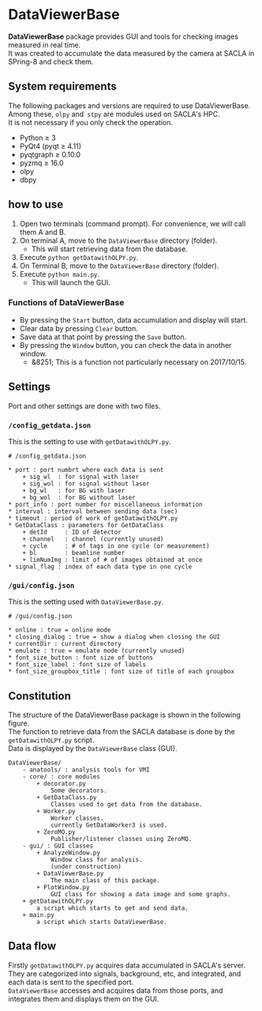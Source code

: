 DataViewerBase
=====

__DataViewerBase__ package provides GUI and tools for checking images measured in real time.   
It was created to accumulate the data measured by the camera at SACLA in SPring-8 and check them.   

## System requirements
The following packages and versions are required to use DataViewerBase.   
Among these, `olpy` and` stpy` are modules used on SACLA's HPC.   
It is not necessary if you only check the operation.   

* Python &geq; 3
* PyQt4 (pyqt &geq; 4.11)
* pyqtgraph &geq; 0.10.0
* pyzmq &geq; 16.0
* olpy
* dbpy

## how to use
1. Open two terminals (command prompt). For convenience, we will call them A and B.
1. On terminal A, move to the `DataViewerBase` directory (folder).
    + This will start retrieving data from the database.
1. Execute `python getDatawithOLPY.py`.
1. On Terminal B, move to the `DataViewerBase` directory (folder).
1. Execute `python main.py`.
    + This will launch the GUI.

### Functions of DataViewerBase
* By pressing the `Start` button, data accumulation and display will start.
* Clear data by pressing `Clear` button.
* Save data at that point by pressing the `Save` button.
* By pressing the `Window` button, you can check the data in another window.
    + &8251; This is a function not particularly necessary on 2017/10/15.

## Settings
Port and other settings are done with two files.

### `/config_getdata.json`
This is the setting to use with `getDatawithOLPY.py`.

```
# /config_getdata.json

* port : port numbrt where each data is sent
    + sig_wl  : for signal with laser
    + sig_wol : for signal without laser
    + bg_wl   : for BG with laser
    + bg_wol  : for BG without laser
* port_info : port number for miscellaneous information
* interval : interval between sending data (sec)
* timeout : period of work of getDatawithOLPY.py
* GetDataClass : parameters for GetDataClass
    + detId     : ID of detector
    + channel   : channel (currently unused)
    + cycle     : # of tags in one cycle (or measurement)
    + bl        : beamline number
    + limNumImg : limit of # of images obtained at once
* signal_flag : index of each data type in one cycle
```

### `/gui/config.json`
This is the setting used with `DataViewerBase.py`.

```
# /gui/config.json

* online : true = online mode
* closing_dialog : true = show a dialog when closing the GUI
* currentDir : current directory
* emulate : true = emulate mode (currently unused)
* font_size_button : font size of buttons
* font_size_label : font size of labels
* font_size_groupbox_title : font size of title of each groupbox
```

## Constitution
The structure of the DataViewerBase package is shown in the following figure.   
The function to retrieve data from the SACLA database is done by the `getDatawithOLPY.py` script.   
Data is displayed by the `DataViewerBase` class (GUI).   

```
DataViewerBase/
    - anatools/ : analysis tools for VMI
    - core/ : core modules
        + decorator.py
            Some decorators.
        + GetDataClass.py
            Classes used to get data from the database.
        + Worker.py
            Worker classes.
            currently GetDataWorker3 is used.
        + ZeroMQ.py
            Publisher/listener classes using ZeroMQ.
    - gui/ : GUI classes
        + AnalyzeWindow.py
            Window class for analysis.
            (under construction)
        + DataViewerBase.py
            The main class of this package.
        + PlotWindow.py
            GUI class for showing a data image and some graphs.
    + getDatawithOLPY.py
        a script which starts to get and send data.
    + main.py
        a script which starts DataViewerBase.
```

## Data flow
Firstly `getDatawithOLPY.py` acquires data accumulated in SACLA's server.   
They are categorized into signals, background, etc, and integrated, and each data is sent to the specified port.   
`DataViewerBase` accesses and acquires data from those ports, and integrates them and displays them on the GUI.   
